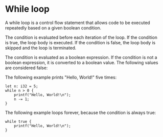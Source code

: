# While loop

A while loop is a control flow statement that allows code to be executed repeatedly based on a given boolean condition.

The condition is evaluated before each iteration of the loop. If the condition is true, the loop body is executed. If the condition is false, the loop body is skipped and the loop is terminated.

The condition is evaluated as a boolean expression. If the condition is not a boolean expression, it is converted to a boolean value. The following values are considered false:

The following example prints "Hello, World!" five times:

```orca
let n: i32 = 5;
while n > 0 {
    printf("Hello, World!\n");
    n -= 1;
}
```

The following example loops forever, because the condition is always true:

```orca
while true {
    printf("Hello, World!\n");
}
```
